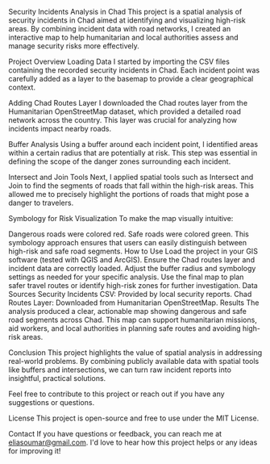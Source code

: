 Security Incidents Analysis in Chad
This project is a spatial analysis of security incidents in Chad aimed at identifying and visualizing high-risk areas. By combining incident data with road networks, I created an interactive map to help humanitarian and local authorities assess and manage security risks more effectively.

Project Overview
Loading Data
I started by importing the CSV files containing the recorded security incidents in Chad. Each incident point was carefully added as a layer to the basemap to provide a clear geographical context.

Adding Chad Routes Layer
I downloaded the Chad routes layer from the Humanitarian OpenStreetMap dataset, which provided a detailed road network across the country. This layer was crucial for analyzing how incidents impact nearby roads.

Buffer Analysis
Using a buffer around each incident point, I identified areas within a certain radius that are potentially at risk. This step was essential in defining the scope of the danger zones surrounding each incident.

Intersect and Join Tools
Next, I applied spatial tools such as Intersect and Join to find the segments of roads that fall within the high-risk areas. This allowed me to precisely highlight the portions of roads that might pose a danger to travelers.

Symbology for Risk Visualization
To make the map visually intuitive:

Dangerous roads were colored red.
Safe roads were colored green.
This symbology approach ensures that users can easily distinguish between high-risk and safe road segments.
How to Use
Load the project in your GIS software (tested with QGIS and ArcGIS).
Ensure the Chad routes layer and incident data are correctly loaded.
Adjust the buffer radius and symbology settings as needed for your specific analysis.
Use the final map to plan safer travel routes or identify high-risk zones for further investigation.
Data Sources
Security Incidents CSV: Provided by local security reports.
Chad Routes Layer: Downloaded from Humanitarian OpenStreetMap.
Results
The analysis produced a clear, actionable map showing dangerous and safe road segments across Chad. This map can support humanitarian missions, aid workers, and local authorities in planning safe routes and avoiding high-risk areas.

Conclusion
This project highlights the value of spatial analysis in addressing real-world problems. By combining publicly available data with spatial tools like buffers and intersections, we can turn raw incident reports into insightful, practical solutions.

Feel free to contribute to this project or reach out if you have any suggestions or questions.

License
This project is open-source and free to use under the MIT License.

Contact
If you have questions or feedback, you can reach me at eliasoumar@gmail.com. I'd love to hear how this project helps or any ideas for improving it!
